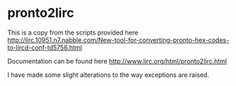 # pronto2lirc

This is a copy from the scripts provided here http://lirc.10951.n7.nabble.com/New-tool-for-converting-pronto-hex-codes-to-lircd-conf-td5756.html

Documentation can be found here http://www.lirc.org/html/pronto2lirc.html

I have made some slight alterations to the way exceptions are raised.
